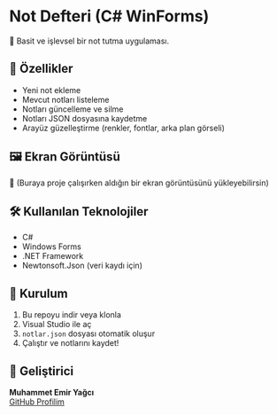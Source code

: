 # Not Defteri (C# WinForms)

📝 Basit ve işlevsel bir not tutma uygulaması.

## 🚀 Özellikler

- Yeni not ekleme
- Mevcut notları listeleme
- Notları güncelleme ve silme
- Notları JSON dosyasına kaydetme
- Arayüz güzelleştirme (renkler, fontlar, arka plan görseli)

## 🖼️ Ekran Görüntüsü

📌 (Buraya proje çalışırken aldığın bir ekran görüntüsünü yükleyebilirsin)

## 🛠️ Kullanılan Teknolojiler

- C#
- Windows Forms
- .NET Framework
- Newtonsoft.Json (veri kaydı için)

## 📁 Kurulum

1. Bu repoyu indir veya klonla  
2. Visual Studio ile aç  
3. `notlar.json` dosyası otomatik oluşur  
4. Çalıştır ve notlarını kaydet!

## 👤 Geliştirici

**Muhammet Emir Yağcı**  
[GitHub Profilim](https://github.com/memiryagci)

